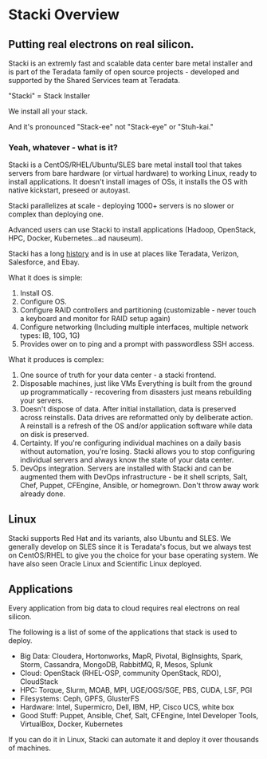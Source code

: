 # Stacki Overview

## Putting real electrons on real silicon.

Stacki is an extremly fast and scalable data center bare metal installer and is part of
the Teradata family of open source projects - developed and supported by the
Shared Services team at Teradata.

"Stacki" = Stack Installer

We install all your stack.

And it's pronounced "Stack-ee" not "Stack-eye" or "Stuh-kai."

### Yeah, whatever - what is it?

Stacki is a CentOS/RHEL/Ubuntu/SLES bare metal install tool that takes servers from bare hardware (or virtual hardware) to working Linux, ready to install applications. It doesn't install images of OSs, it installs the OS with native kickstart, preseed or autoyast.

Stacki parallelizes at scale - deploying 1000+ servers is no slower or complex than deploying one.

Advanced users can use Stacki to install applications (Hadoop, OpenStack, HPC, Docker, Kubernetes...ad nauseum).

Stacki has a long [history](History) and is in use at places like Teradata, Verizon, Salesforce, and Ebay.

What it does is simple:

1. Install OS.
2. Configure OS.
3. Configure RAID controllers and partitioning (customizable - never touch a keyboard and monitor for RAID setup again)
4. Configure networking (Including multiple interfaces, multiple network types: IB, 10G, 1G)
5. Provides ower on to ping and a prompt with passwordless SSH access.

What it produces is complex:

1. One source of truth for your data center - a stacki frontend.
2. Disposable machines, just like VMs Everything is built from the ground up programmatically - recovering from disasters just means rebuilding your servers.
3. Doesn't dispose of data. After initial installation, data is preserved across reinstalls. Data drives are reformatted only by deliberate action. A reinstall is a refresh of the OS and/or application software while data on disk is preserved.
4. Certainty. If you're configuring individual machines on a daily basis without automation, you're losing. Stacki allows you to stop configuring individual servers and always know the state of your data center.
5. DevOps integration. Servers are installed with Stacki and can be augmented them with DevOps infrastructure - be it shell scripts, Salt, Chef, Puppet, CFEngine, Ansible, or homegrown. Don't throw away work already done.

## Linux

Stacki supports Red Hat and its variants, also Ubuntu and SLES.
We generally develop on SLES since it is Teradata's focus, but we always test on CentOS/RHEL to give you the choice for your base operating system. We have also seen Oracle Linux and Scientific Linux deployed.

## Applications

Every application from big data to cloud requires real electrons on real
silicon.

The following is a list of some of the applications that stack is used to deploy.


* Big Data: Cloudera, Hortonworks, MapR, Pivotal, BigInsights, Spark, Storm, Cassandra, MongoDB, RabbitMQ, R, Mesos, Splunk
* Cloud: OpenStack (RHEL-OSP, community OpenStack, RDO), CloudStack
* HPC: Torque, Slurm, MOAB, MPI, UGE/OGS/SGE, PBS, CUDA, LSF, PGI
* Filesystems: Ceph, GPFS, GlusterFS
* Hardware: Intel, Supermicro, Dell, IBM, HP, Cisco UCS, white box
* Good Stuff: Puppet, Ansible, Chef, Salt, CFEngine, Intel Developer Tools, VirtualBox, Docker, Kubernetes

If you can do it in Linux, Stacki can automate it and deploy it over thousands
of machines.
